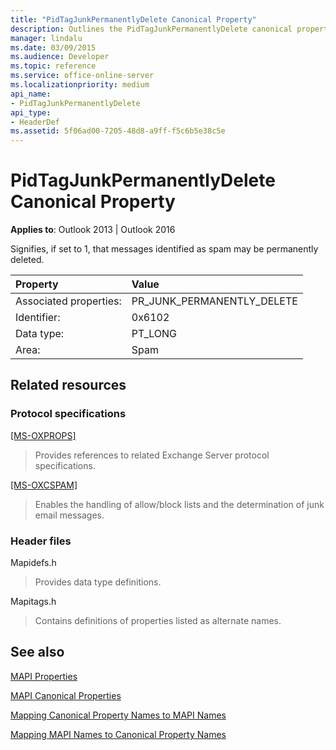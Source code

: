 ```yaml
---
title: "PidTagJunkPermanentlyDelete Canonical Property"
description: Outlines the PidTagJunkPermanentlyDelete canonical property, which signifies, if set to 1, that messages identified as spam may be permanently deleted.
manager: lindalu
ms.date: 03/09/2015
ms.audience: Developer
ms.topic: reference
ms.service: office-online-server
ms.localizationpriority: medium
api_name:
- PidTagJunkPermanentlyDelete
api_type:
- HeaderDef
ms.assetid: 5f06ad00-7205-48d8-a9ff-f5c6b5e38c5e
---
```


# PidTagJunkPermanentlyDelete Canonical Property

  
  
**Applies to**: Outlook 2013 | Outlook 2016 
  
Signifies, if set to 1, that messages identified as spam may be permanently deleted.
  
|Property|Value|
|:-----|:-----|
|Associated properties:  <br/> |PR_JUNK_PERMANENTLY_DELETE  <br/> |
|Identifier:  <br/> |0x6102  <br/> |
|Data type:  <br/> |PT_LONG  <br/> |
|Area:  <br/> |Spam  <br/> |
   
## Related resources

### Protocol specifications

[[MS-OXPROPS]](https://msdn.microsoft.com/library/f6ab1613-aefe-447d-a49c-18217230b148%28Office.15%29.aspx)
  
> Provides references to related Exchange Server protocol specifications.
    
[[MS-OXCSPAM]](https://msdn.microsoft.com/library/522f8587-4aed-4cd6-831b-40bd87862189%28Office.15%29.aspx)
  
> Enables the handling of allow/block lists and the determination of junk email messages.
    
### Header files

Mapidefs.h
  
> Provides data type definitions.
    
Mapitags.h
  
> Contains definitions of properties listed as alternate names.
    
## See also



[MAPI Properties](mapi-properties.md)
  
[MAPI Canonical Properties](mapi-canonical-properties.md)
  
[Mapping Canonical Property Names to MAPI Names](mapping-canonical-property-names-to-mapi-names.md)
  
[Mapping MAPI Names to Canonical Property Names](mapping-mapi-names-to-canonical-property-names.md)

